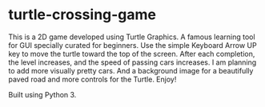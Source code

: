# turtle-crossing-game

This is a 2D game developed using Turtle Graphics. 
A famous learning tool for GUI specially curated for beginners. 
Use the simple Keyboard Arrow UP key to move the turtle toward the top of the screen. 
After each completion, the level increases, and the speed of passing cars increases.
I am planning to add more visually pretty cars.
And a background image for a beautifully paved road and more controls for the Turtle. Enjoy!

Built using Python 3. 
